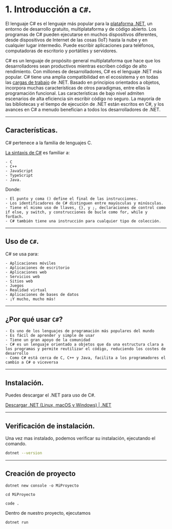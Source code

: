 # 1. Introducción a `C#`.

El lenguaje C# es el lenguaje más popular para la [plataforma .NET](https://learn.microsoft.com/en-us/dotnet/csharp/), un entorno de desarrollo gratuito, multiplataforma y de código abierto. Los programas de C# pueden ejecutarse en muchos dispositivos diferentes, desde dispositivos de Internet de las cosas (IoT) hasta la nube y en cualquier lugar intermedio. Puede escribir aplicaciones para teléfonos, computadoras de escritorio y portátiles y servidores.

C# es un lenguaje de propósito general multiplataforma que hace que los desarrolladores sean productivos mientras escriben código de alto rendimiento. Con millones de desarrolladores, C# es el lenguaje .NET más popular. C# tiene una amplia compatibilidad en el ecosistema y en todas las [cargas de trabajo](https://learn.microsoft.com/en-us/dotnet/standard/glossary#workload) de .NET. Basado en principios orientados a objetos, incorpora muchas características de otros paradigmas, entre ellas la programación funcional. Las características de bajo nivel admiten escenarios de alta eficiencia sin escribir código no seguro. La mayoría de las bibliotecas y el tiempo de ejecución de .NET están escritos en C#, y los avances en C# a menudo benefician a todos los desarrolladores de .NET.

---
## Características.

C# pertenece a la familia de lenguajes C.

[La sintaxis de C#](https://learn.microsoft.com/en-us/dotnet/csharp/language-reference/keywords/) es familiar a:

	- C
	- C++
	- JavaScript
	- TypeScript
	- Java.

Donde:

	- El punto y coma () define el final de las instrucciones.
	- Los identificadores de C# distinguen entre mayúsculas y minúsculas.
	- Tiene el mismo uso de llaves, {}, y ;, declaraciones de control como if else, y switch, y construcciones de bucle como for, while y forEach.
	- C# también tiene una instrucción para cualquier tipo de colección.

---
## Uso de ``C#``.

C# se usa para:

	- Aplicaciones móviles
	- Aplicaciones de escritorio
	- Aplicaciones web
	- Servicios web
	- Sitios web
	- Juegos
	- Realidad virtual
	- Aplicaciones de bases de datos
	- ¡Y mucho, mucho más!

---
## ¿Por qué usar ``C#``?

	- Es uno de los lenguajes de programación más populares del mundo
	- Es fácil de aprender y simple de usar
	- Tiene un gran apoyo de la comunidad
	- C# es un lenguaje orientado a objetos que da una estructura clara a los programas y permite reutilizar el código, reduciendo los costes de desarrollo
	- Como C# está cerca de C, C++ y Java, facilita a los programadores el cambio a C# o viceversa

---
## Instalación.

Puedes descargar el .NET para uso de C#.

[Descargar .NET (Linux, macOS y Windows) | .NET](https://dotnet.microsoft.com/es-es/download)

---
## Verificación de instalación.

Una vez mas instalado, podemos verificar su instalación, ejecutando el comando.

~~~bash
dotnet --version
~~~

---
## Creación de proyecto

~~~
dotnet new console -o MiProyecto
~~~

~~~
cd MiProyecto
~~~

~~~
code .
~~~

Dentro de nuestro proyecto, ejecutamos 

~~~
dotnet run
~~~
